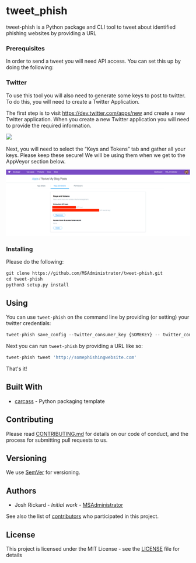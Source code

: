# tweet_phish

tweet-phish is a Python package and CLI tool to tweet about identified phishing websites by providing a URL

### Prerequisites

In order to send a tweet you will need API access. You can set this up by doing the following:

### Twitter

To use this tool you will also need to generate some keys to post to twitter. To do this, you will need to create a Twitter Application.

The first step is to visit https://dev.twitter.com/apps/new and create a new Twitter application. When you create a new Twitter application you will need to provide the required information.

![](data/create_twitter_application.gif)

Next, you will need to select the “Keys and Tokens” tab and gather all your keys. Please keep these secure! We will be using them when we get to the AppVeyor section below.

![](data/generate_twitter_api_keys.png)


### Installing

Please do the following:

```
git clone https://github.com/MSAdministrator/tweet-phish.git
cd tweet-phish
python3 setup.py install
```

## Using

You can use `tweet-phish` on the command line by providing (or setting) your twitter credentials:

```python
tweet-phish save_config --twitter_consumer_key {SOMEKEY} -- twitter_consumer_secret {SOMEKEY} --twitter_access_token {SOMEKEY} --twitter_access_token_secret {SOMEKEY}
```

Next you can run `tweet-phish` by providing a URL like so:

```python
tweet-phish tweet 'http://somephishingwebsite.com'
```

That's it!

## Built With

* [carcass](https://github.com/MSAdministrator/carcass) - Python packaging template

## Contributing

Please read [CONTRIBUTING.md](CONTRIBUTING.md) for details on our code of conduct, and the process for submitting pull requests to us.

## Versioning

We use [SemVer](http://semver.org/) for versioning. 

## Authors

* Josh Rickard - *Initial work* - [MSAdministrator](https://github.com/MSAdministrator)

See also the list of [contributors](https://github.com/MSAdministrator/tweet-phish/contributors) who participated in this project.

## License

This project is licensed under the MIT License - see the [LICENSE](LICENSE.md) file for details
